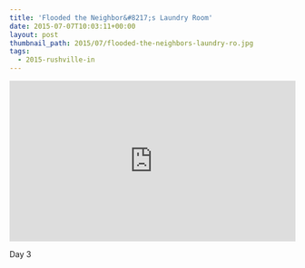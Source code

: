 ```yaml
---
title: 'Flooded the Neighbor&#8217;s Laundry Room'
date: 2015-07-07T10:03:11+00:00
layout: post
thumbnail_path: 2015/07/flooded-the-neighbors-laundry-ro.jpg
tags:
  - 2015-rushville-in
---
```

<style>.embed-container { position: relative; padding-bottom: 56.25%; height: 0; overflow: hidden; max-width: 100%; } .embed-container iframe, .embed-container object, .embed-container embed { position: absolute; top: 0; left: 0; width: 100%; height: 100%; }</style><div class='embed-container'><iframe src="https://www.youtube.com/embed/3SAPFPPgKIY/" frameborder="0" allowfullscreen></iframe></div>
Day 3